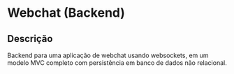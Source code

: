 # Webchat (Backend)

## Descrição

Backend para uma aplicação de webchat usando websockets, em um modelo MVC completo com persistência em banco de dados não relacional.